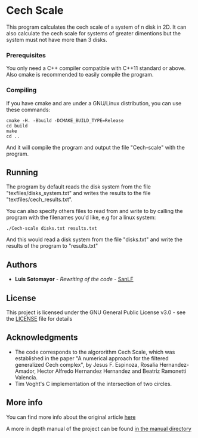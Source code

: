 # Cech Scale

This program calculates the cech scale of a system of n disk in 2D. It can also calculate the cech scale for systems of greater dimentions but the system must not have more than 3 disks.

### Prerequisites

You only need a C++ compiler compatible with C++11 standard or above. Also cmake is recommended to easily compile the program.

### Compiling

If you have cmake and are under a GNU/Linux distribution, you can use these commands:

```
cmake -H. -Bbuild -DCMAKE_BUILD_TYPE=Release
cd build
make
cd ..
```

And it will compile the program and output the file "Cech-scale" with the program.

## Running

The program by default reads the disk system from the file "texfiles/disks_system.txt"
and writes the results to the file "textfiles/cech_results.txt".

You can also specify others files to read from and write to by calling the program
with the filenames you'd like, e.g for a linux system:

```
./Cech-scale disks.txt results.txt
```

And this would read a disk system from the file "disks.txt" and write the
results of the program to "results.txt"

## Authors

* **Luis Sotomayor** - *Rewriting of the code* - [SanLF](https://github.com/sanlf)

## License

This project is licensed under the GNU General Public License v3.0 - see the [LICENSE](LICENSE) file for details

## Acknowledgments

* The code corresponds to the algororithm Cech Scale, which was established in
the paper "A numerical approach for the filtered generalized Cech complex",
by Jesus F. Espinoza, Rosalia Hernandez-Amador, Hector Alfredo Hernandez
Hernandez and Beatriz Ramonetti Valencia.
* Tim Voght's C implementation of the intersection of two circles.

## More info

You can find more info about the original article [here](https://arxiv.org/abs/1809.08175)

A more in depth manual of the project can be found [in the manual directory](https://github.com/gcs-unison/Cech-scale/blob/master/manual/Cech_scale_manual.pdf)


